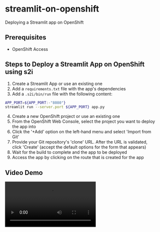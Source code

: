 # streamlit-on-openshift
Deploying a Streamlit app on OpenShift

## Prerequisites

- OpenShift Access


## Steps to Deploy a Streamlit App on OpenShift using s2i
1. Create a Streamlit App or use an existing one
2. Add a `requirements.txt` file with the app's dependencies
3. Add a `.s2i/bin/run` file with the following content:
```bash
APP_PORT=${APP_PORT:-"8080"}
streamlit run --server.port ${APP_PORT} app.py
```
4. Create a new OpenShift project or use an existing one
5. From the OpenShift Web Console, select the project you want to deploy the app into
6. Click the '+Add' option on the left-hand menu and select 'Import from Git'
7. Provide your Git repository's 'clone' URL. After the URL is validated, click 'Create' (accept the default options for the form that appears)
8. Wait for the build to complete and the app to be deployed
9. Access the app by clicking on the route that is created for the app

## Video Demo
![Streamlit on OpenShift](media/deploying_streamlit_with_s2i.mov)

